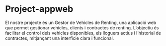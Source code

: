 # Project-appweb
El nostre projecte és un Gestor de Vehicles de Renting, una aplicació web que permet gestionar vehicles, clients i contractes de renting. L’objectiu és facilitar el control dels vehicles disponibles, els lloguers actius i l’historial de contractes, mitjançant una interfície clara i funcional.
